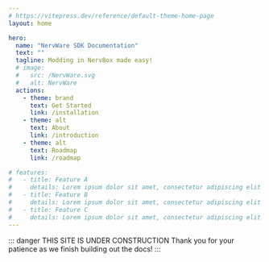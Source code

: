 ```yaml
---
# https://vitepress.dev/reference/default-theme-home-page
layout: home

hero:
  name: "NervWare SDK Documentation"
  text: ""
  tagline: Modding in NervBox made easy!
  # image:
  #   src: /NervWare.svg
  #   alt: NervWare
  actions:
    - theme: brand
      text: Get Started
      link: /installation
    - theme: alt
      text: About
      link: /introduction
    - theme: alt
      text: Roadmap
      link: /roadmap

# features:
#   - title: Feature A
#     details: Lorem ipsum dolor sit amet, consectetur adipiscing elit
#   - title: Feature B
#     details: Lorem ipsum dolor sit amet, consectetur adipiscing elit
#   - title: Feature C
#     details: Lorem ipsum dolor sit amet, consectetur adipiscing elit
---
```



::: danger THIS SITE IS UNDER CONSTRUCTION
Thank you for your patience as we finish building out the docs! 
:::